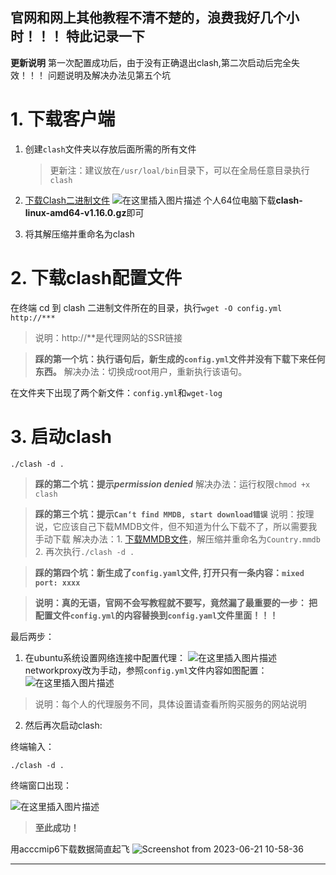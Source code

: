官网和网上其他教程不清不楚的，浪费我好几个小时！！！
特此记录一下
---
**更新说明**
第一次配置成功后，由于没有正确退出clash,第二次启动后完全失效！！！
问题说明及解决办法见第五个坑

# 1. 下载客户端

 1. 创建`clash`文件夹以存放后面所需的所有文件
    > 更新注：建议放在`/usr/loal/bin`目录下，可以在全局任意目录执行`clash`


 3. [下载Clash二进制文件](https://github.com/Dreamacro/clash/releases)
![在这里插入图片描述](https://img-blog.csdnimg.cn/d04292718a244ffe8619883fe5f637a3.png)
个人64位电脑下载**clash-linux-amd64-v1.16.0.gz**即可
4. 将其解压缩并重命名为clash
	

# 2.  下载clash配置文件
在终端 cd 到 clash 二进制文件所在的目录，执行`wget -O config.yml http://***`

> 说明：http://**是代理网站的SSR链接

> **踩的第一个坑：执行语句后，新生成的`config.yml`文件并没有下载下来任何东西。**
> 解决办法：切换成root用户，重新执行该语句。

在文件夹下出现了两个新文件：`config.yml`和`wget-log`
# 3. 启动clash

```
./clash -d .
```
> **踩的第二个坑：提示*permission denied***
> 解决办法：运行权限`chmod +x clash`

> **踩的第三个坑：提示`Can‘t find MMDB, start download错误`**
> 说明：按理说，它应该自己下载MMDB文件，但不知道为什么下载不了，所以需要我手动下载
> 解决办法：1. [下载MMDB文件](https://gitee.com/dnqbob/sp_engine/blob/SPcn-01-02-20/GeoLite2-Country.mmdb.gz)，解压缩并重命名为`Country.mmdb`
> 2. 再次执行`./clash -d .`

> **踩的第四个坑：新生成了`config.yaml`文件, 打开只有一条内容：`mixed port: xxxx`**

> **说明：真的无语，官网不会写教程就不要写，竟然漏了最重要的一步：
> 把配置文件`config.yml`的内容替换到`config.yaml`文件里面！！！**

最后两步：
1. 在ubuntu系统设置网络连接中配置代理：
![在这里插入图片描述](https://img-blog.csdnimg.cn/f44cfc2c8ffa49209ae4f260ed0b4781.png)
networkproxy改为手动，参照`config.yml`文件内容如图配置：
![在这里插入图片描述](https://img-blog.csdnimg.cn/0c216ca9fe3b4f13a593593d4066bc4c.png)
> 说明：每个人的代理服务不同，具体设置请查看所购买服务的网站说明

2. 然后再次启动clash: 

终端输入：
```
./clash -d .
```

终端窗口出现：

![在这里插入图片描述](https://img-blog.csdnimg.cn/b4fa45ba28db450c9edaa5d7ba23316c.png)

> **至此成功！**

用acccmip6下载数据简直起飞
![Screenshot from 2023-06-21 10-58-36](https://github.com/70iscoolest/ubuntu-proxy-clash/assets/91779073/76dcdc32-f5f6-4158-8492-c80fcc15170b)

---------------------------------------------------------------------------------------------------------------------------------------------

